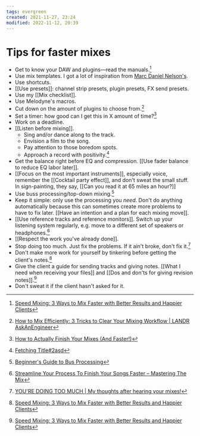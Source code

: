 ```yaml
---
tags: evergreen 
created: 2021-11-27, 23:24
modified: 2022-11-12, 20:39
---
```


# Tips for faster mixes
- Get to know your DAW and plugins—read the manuals.[^1]
- Use mix templates. I got a lot of inspiration from [Marc Daniel Nelson's](https://www.youtube.com/watch?v=gTiFMLxWUD4).
- Use shortcuts.
- [[Use presets]]: channel strip presets, plugin presets, FX send presets.
- Use my [[Mix checklist]].
- Use Melodyne's macros.
- Cut down on the amount of plugins to choose from.[^2]
- Set a timer: how good can I get this in X amount of time?[^3]
- Work on a deadline.
- [[Listen before mixing]].
	- Sing and/or dance along to the track. 
	- Envision a film to the song.
	- Pay attention to those boredom spots.
	- Approach a record with positivity.[^4]
- Get the balance right before EQ and compression. [[Use fader balance to reduce EQ labor later]].
- [[Focus on the most important instruments]], especially voice, remember the [[Cocktail party effect]], and don't sweat the small stuff. In sign-painting, they say, [[Can you read it at 65 miles an hour?]]
- Use buss processing/top-down mixing.[^5]
- Keep it simple: only use the processing you *need*. Don't do anything automatically because this can sometimes create more problems to have to fix later. [[Have an intention and a plan for each mixing move]].
- [[Use reference tracks and reference monitors]]. Switch up your listening system regularly, e.g. move to a different set of speakers or headphones.[^6] 
- [[Respect the work you've already done]].
- Stop doing too much. Just fix the problems. If it ain't broke, don't fix it.[^7]
- Don't make more work for yourself by tinkering before getting the client's notes.[^8]
- Give the client a guide for sending tracks and giving notes. [[What I need when receiving your files]] and [[Dos and don'ts for giving revision notes]].[^8]
- Don't sweat it if the client hasn't asked for it.

[^1]: [Speed Mixing: 3 Ways to Mix Faster with Better Results and Happier Clients](https://sonicscoop.com/speed-mixing-3-ways-mix-faster-better-results-happier-clients/?utm_source=pocket_mylist)
[^2]: [How to Mix Efficiently: 3 Tricks to Clear Your Mixing Workflow | LANDR AskAnEngineer](https://www.youtube.com/watch?v=4swJJebHQjc&list=PL1sNd-gBgKcokKS0v14HYieHxmHsQS38V&index=30)
[^3]: [How to Actually Finish Your Mixes (And Faster!)](https://www.youtube.com/watch?v=u3VIVlPPwrs)
[^4]: [Fetching Title#2asd](https://youtu.be/rkjLeRjtBEU)
[^5]: [Beginner's Guide to Bus Processing](https://www.youtube.com/watch?v=P_gnekvbMt8)
[^6]: [Streamline Your Process To Finish Your Songs Faster – Mastering The Mix](https://www.masteringthemix.com/blogs/learn/streamline-your-process-to-finish-your-songs-faster?mc_cid=d8f2953dcc&mc_eid=947e1e8d75&utm_source=pocket_mylist)
[^7]: [YOU'RE DOING TOO MUCH | My thoughts after hearing your mixes!](https://youtu.be/h0ar3TA8wRE)
[^8]: [Speed Mixing: 3 Ways to Mix Faster with Better Results and Happier Clients](https://sonicscoop.com/speed-mixing-3-ways-mix-faster-better-results-happier-clients/?utm_source=pocket_mylist)